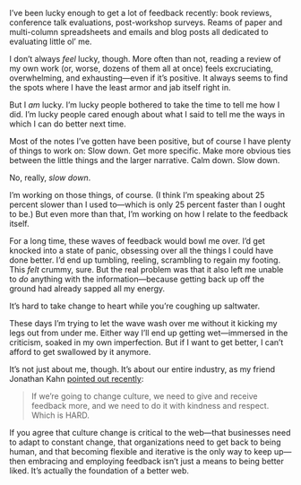 

I’ve been lucky enough to get a lot of feedback recently: book reviews, conference talk evaluations,
post-workshop surveys. Reams of paper and multi-column spreadsheets and emails and blog posts all dedicated to
evaluating little ol’ me.

I don’t always *feel* lucky, though. More often than not, reading a review of my own work (or, worse, dozens
of them all at once) feels excruciating, overwhelming, and exhausting—even if it’s positive. It always
seems to find the spots where I have the least armor and jab itself right in.

But I *am* lucky. I’m lucky people bothered to take the time to tell me how I did. I’m lucky people cared
enough about what I said to tell me the ways in which I can do better next time.

Most of the notes I’ve gotten have been positive, but of course I have plenty of things to work on: Slow
down. Get more specific. Make more obvious ties between the little things and the larger narrative. Calm down.
Slow down.

No, really, *slow down*.

I’m working on those things, of course. (I think I’m speaking about 25 percent slower than I used
to—which is only 25 percent faster than I ought to be.) But even more than that, I’m working on how I
relate to the feedback itself.

For a long time, these waves of feedback would bowl me over. I’d get knocked into a state of panic,
obsessing over all the things I could have done better. I’d end up tumbling, reeling, scrambling to regain
my footing. This *felt* crummy, sure. But the real problem was that it also left me unable to *do* anything
with the information—because getting back up off the ground had already sapped all my energy.

It’s hard to take change to heart while you’re coughing up saltwater.

These days I’m trying to let the wave wash over me without it kicking my legs out from under me. Either way
I’ll end up getting wet—immersed in the criticism, soaked in my own imperfection. But if I want to get
better, I can’t afford to get swallowed by it anymore.

It’s not just about me, though. It’s about our entire industry, as my friend Jonathan Kahn [pointed out
recently](https://twitter.com/lucidplot/status/330266621459451905):

> If we’re going
> to change culture, we need to give and receive feedback more, and we need to do it with kindness and respect.
> Which is HARD.

If you agree that culture change is critical to the web—that businesses need to adapt to constant change,
that organizations need to get back to being human, and that becoming flexible and iterative is the only way
to keep up—then embracing and employing feedback isn’t just a means to being better liked. It’s actually
the foundation of a better web.